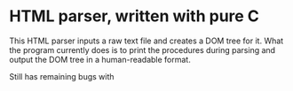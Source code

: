 # HTML parser, written with pure C
This HTML parser inputs a raw text file and creates a DOM tree for it. What the program currently does is to print the procedures during parsing and output the DOM tree in a human-readable format.

Still has remaining bugs with <script> tags.
